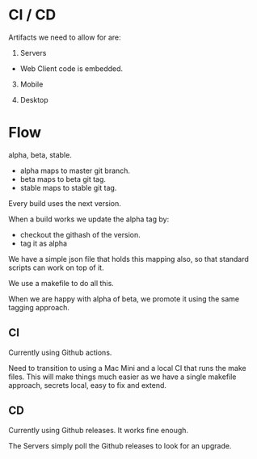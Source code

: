 # CI / CD

Artifacts we need to allow for are:

1. Servers

- Web Client code is embedded.

3. Mobile

4. Desktop

# Flow

alpha, beta, stable.

- alpha maps to master git branch.
- beta maps to beta git tag.
- stable maps to stable git tag.

Every build uses the next version.

When a build works we update the alpha tag by:
- checkout the githash of the version.
- tag it as alpha

We have a simple json file that holds this mapping also, so that standard scripts can work on top of it.

We use a makefile to do all this.

When we are happy with alpha of beta, we promote it using the same tagging approach.

## CI

Currently using Github actions.

Need to transition to using a Mac Mini and a local CI that runs the make files.
This will make things much easier as we have a single makefile approach, secrets local, easy to fix and extend.

## CD

Currently using Github releases. It works fine enough.

The Servers simply poll the Github releases to look for an upgrade.



